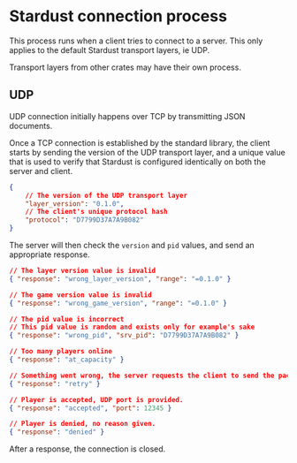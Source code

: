 # Stardust connection process
This process runs when a client tries to connect to a server.
This only applies to the default Stardust transport layers, ie UDP.

Transport layers from other crates may have their own process.

## UDP
UDP connection initially happens over TCP by transmitting JSON documents.

Once a TCP connection is established by the standard library, the client starts by sending the version of the UDP transport layer, and a unique value that is used to verify that Stardust is configured identically on both the server and client.

```json
{
    // The version of the UDP transport layer
    "layer_version": "0.1.0",
    // The client's unique protocol hash
    "protocol": "D7799D37A7A9B082"
}
```

The server will then check the `version` and `pid` values, and send an appropriate response.

```json
// The layer version value is invalid
{ "response": "wrong_layer_version", "range": "=0.1.0" }
```
```json
// The game version value is invalid
{ "response": "wrong_game_version", "range": "=0.1.0" }
```
```json
// The pid value is incorrect
// This pid value is random and exists only for example's sake
{ "response": "wrong_pid", "srv_pid": "D7799D37A7A9B082" }
```
```json
// Too many players online
{ "response": "at_capacity" }
```
```json
// Something went wrong, the server requests the client to send the packet again
{ "response": "retry" }
```
```json
// Player is accepted, UDP port is provided.
{ "response": "accepted", "port": 12345 }
```
```json
// Player is denied, no reason given.
{ "response": "denied" }
```

After a response, the connection is closed.